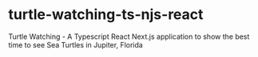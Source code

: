 # turtle-watching-ts-njs-react
Turtle Watching - A Typescript React Next.js application to show the best time to see Sea Turtles in Jupiter, Florida
